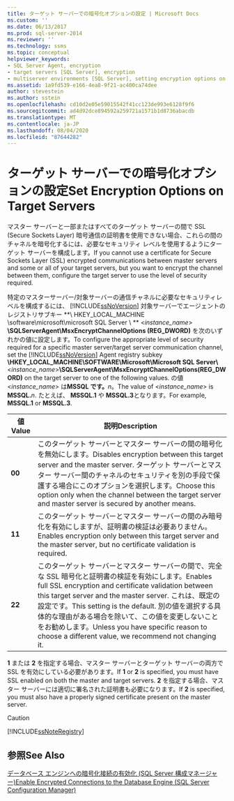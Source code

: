 ```yaml
---
title: ターゲット サーバーでの暗号化オプションの設定 | Microsoft Docs
ms.custom: ''
ms.date: 06/13/2017
ms.prod: sql-server-2014
ms.reviewer: ''
ms.technology: ssms
ms.topic: conceptual
helpviewer_keywords:
- SQL Server Agent, encryption
- target servers [SQL Server], encryption
- multiserver environments [SQL Server], setting encryption options on target servers
ms.assetid: 1a9fd539-e166-4ea8-9f21-ac400ca74dee
author: stevestein
ms.author: sstein
ms.openlocfilehash: cd10d2e05e59015542f41cc123de993e6128f9f6
ms.sourcegitcommit: ad4d92dce894592a259721a1571b1d8736abacdb
ms.translationtype: MT
ms.contentlocale: ja-JP
ms.lasthandoff: 08/04/2020
ms.locfileid: "87644282"
---
```

# <a name="set-encryption-options-on-target-servers"></a><span data-ttu-id="82407-102">ターゲット サーバーでの暗号化オプションの設定</span><span class="sxs-lookup"><span data-stu-id="82407-102">Set Encryption Options on Target Servers</span></span>
  <span data-ttu-id="82407-103">マスター サーバーと一部またはすべてのターゲット サーバーの間で SSL (Secure Sockets Layer) 暗号通信の証明書を使用できない場合、これらの間のチャネルを暗号化するには、必要なセキュリティ レベルを使用するようにターゲット サーバーを構成します。</span><span class="sxs-lookup"><span data-stu-id="82407-103">If you cannot use a certificate for Secure Sockets Layer (SSL) encrypted communications between master servers and some or all of your target servers, but you want to encrypt the channel between them, configure the target server to use the level of security required.</span></span>  
  
 <span data-ttu-id="82407-104">特定のマスターサーバー/対象サーバーの通信チャネルに必要なセキュリティレベルを構成するには、 [!INCLUDE[ssNoVersion](../../includes/ssnoversion-md.md)] 対象サーバーでエージェントのレジストリサブキー \*\*\ HKEY_LOCAL_MACHINE \software\microsoft\microsoft SQL Server \\ \*\* \<*instance_name*> **\SQLServerAgent\MsxEncryptChannelOptions (REG_DWORD)** を次のいずれかの値に設定します。</span><span class="sxs-lookup"><span data-stu-id="82407-104">To configure the appropriate level of security required for a specific master server/target server communication channel, set the [!INCLUDE[ssNoVersion](../../includes/ssnoversion-md.md)] Agent registry subkey **\HKEY_LOCAL_MACHINE\SOFTWARE\Microsoft\Microsoft SQL Server\\**\<*instance_name*>**\SQLServerAgent\MsxEncryptChannelOptions(REG_DWORD)** on the target server to one of the following values.</span></span> <span data-ttu-id="82407-105">の値 \<*instance_name*> は**MSSQL です。**_n_。</span><span class="sxs-lookup"><span data-stu-id="82407-105">The value of \<*instance_name*> is **MSSQL.**_n_.</span></span> <span data-ttu-id="82407-106">たとえば、 **MSSQL.1** や **MSSQL.3**となります。</span><span class="sxs-lookup"><span data-stu-id="82407-106">For example, **MSSQL.1** or **MSSQL.3**.</span></span>  
  
|<span data-ttu-id="82407-107">値</span><span class="sxs-lookup"><span data-stu-id="82407-107">Value</span></span>|<span data-ttu-id="82407-108">説明</span><span class="sxs-lookup"><span data-stu-id="82407-108">Description</span></span>|  
|-----------|-----------------|  
|<span data-ttu-id="82407-109">**0**</span><span class="sxs-lookup"><span data-stu-id="82407-109">**0**</span></span>|<span data-ttu-id="82407-110">このターゲット サーバーとマスター サーバーの間の暗号化を無効にします。</span><span class="sxs-lookup"><span data-stu-id="82407-110">Disables encryption between this target server and the master server.</span></span> <span data-ttu-id="82407-111">ターゲット サーバーとマスター サーバー間のチャネルのセキュリティを別の手段で保護する場合にこのオプションを選択します。</span><span class="sxs-lookup"><span data-stu-id="82407-111">Choose this option only when the channel between the target server and master server is secured by another means.</span></span>|  
|<span data-ttu-id="82407-112">**1**</span><span class="sxs-lookup"><span data-stu-id="82407-112">**1**</span></span>|<span data-ttu-id="82407-113">このターゲット サーバーとマスター サーバーの間のみ暗号化を有効にしますが、証明書の検証は必要ありません。</span><span class="sxs-lookup"><span data-stu-id="82407-113">Enables encryption only between this target server and the master server, but no certificate validation is required.</span></span>|  
|<span data-ttu-id="82407-114">**2**</span><span class="sxs-lookup"><span data-stu-id="82407-114">**2**</span></span>|<span data-ttu-id="82407-115">このターゲット サーバーとマスター サーバーの間で、完全な SSL 暗号化と証明書の検証を有効にします。</span><span class="sxs-lookup"><span data-stu-id="82407-115">Enables full SSL encryption and certificate validation between this target server and the master server.</span></span> <span data-ttu-id="82407-116">これは、既定の設定です。</span><span class="sxs-lookup"><span data-stu-id="82407-116">This setting is the default.</span></span> <span data-ttu-id="82407-117">別の値を選択する具体的な理由がある場合を除いて、この値を変更しないことをお勧めします。</span><span class="sxs-lookup"><span data-stu-id="82407-117">Unless you have specific reason to choose a different value, we recommend not changing it.</span></span>|  
  
 <span data-ttu-id="82407-118">**1** または **2** を指定する場合、マスター サーバーとターゲット サーバーの両方で SSL を有効にしている必要があります。</span><span class="sxs-lookup"><span data-stu-id="82407-118">If **1** or **2** is specified, you must have SSL enabled on both the master and target servers.</span></span> <span data-ttu-id="82407-119">**2** を指定する場合、マスター サーバーには適切に署名された証明書も必要になります。</span><span class="sxs-lookup"><span data-stu-id="82407-119">If **2** is specified, you must also have a properly signed certificate present on the master server.</span></span>  
  
> [!CAUTION]  
>  [!INCLUDE[ssNoteRegistry](../../includes/ssnoteregistry-md.md)]  
  
## <a name="see-also"></a><span data-ttu-id="82407-120">参照</span><span class="sxs-lookup"><span data-stu-id="82407-120">See Also</span></span>  
 [<span data-ttu-id="82407-121">データベース エンジンへの暗号化接続の有効化 &#40;SQL Server 構成マネージャー&#41;</span><span class="sxs-lookup"><span data-stu-id="82407-121">Enable Encrypted Connections to the Database Engine &#40;SQL Server Configuration Manager&#41;</span></span>](../../database-engine/configure-windows/enable-encrypted-connections-to-the-database-engine.md)  
  
  
